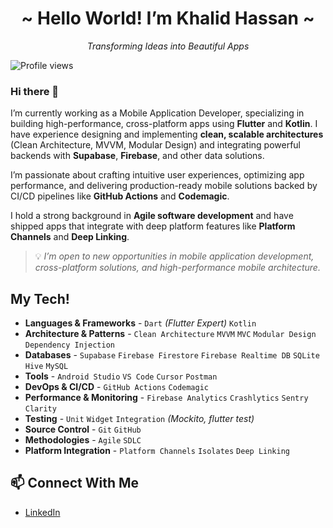 <h1 align="center">~ Hello World! I’m Khalid Hassan ~</h1>
<p align="center"><em>Transforming Ideas into Beautiful Apps</em></p>
<img src="https://komarev.com/ghpvc/?username=Khalidhassan3011&abbreviated=true&style=flat&base=1763" alt="Profile views" />


### Hi there 👋

I’m currently working as a Mobile Application Developer, specializing in building high-performance, cross-platform apps using **Flutter** and **Kotlin**. I have experience designing and implementing **clean, scalable architectures** (Clean Architecture, MVVM, Modular Design) and integrating powerful backends with **Supabase**, **Firebase**, and other data solutions.  

I’m passionate about crafting intuitive user experiences, optimizing app performance, and delivering production-ready mobile solutions backed by CI/CD pipelines like **GitHub Actions** and **Codemagic**.  

I hold a strong background in **Agile software development** and have shipped apps that integrate with deep platform features like **Platform Channels** and **Deep Linking**.  

> 💡 *I’m open to new opportunities in mobile application development, cross-platform solutions, and high-performance mobile architecture.*



## My Tech!  
- **Languages & Frameworks** - `Dart` *(Flutter Expert)* `Kotlin`  
- **Architecture & Patterns** - `Clean Architecture` `MVVM` `MVC` `Modular Design` `Dependency Injection`  
- **Databases** - `Supabase` `Firebase Firestore` `Firebase Realtime DB` `SQLite` `Hive` `MySQL`  
- **Tools** - `Android Studio` `VS Code` `Cursor` `Postman`  
- **DevOps & CI/CD** - `GitHub Actions` `Codemagic`  
- **Performance & Monitoring** - `Firebase Analytics` `Crashlytics` `Sentry` `Clarity`  
- **Testing** - `Unit` `Widget` `Integration` *(Mockito, flutter test)*  
- **Source Control** - `Git` `GitHub`  
- **Methodologies** - `Agile` `SDLC`  
- **Platform Integration** - `Platform Channels` `Isolates` `Deep Linking`


## 📫 Connect With Me

- [LinkedIn](https://www.linkedin.com/in/khalid3011/)

